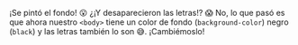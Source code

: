 ¡Se pintó el fondo! :open_mouth: ¿¡Y desaparecieron las letras!? :scream: No, lo que pasó es que ahora nuestro `<body>` tiene un color de fondo (`background-color`) negro (`black`) y las letras también lo son :sweat_smile:. ¡Cambiémoslo!
